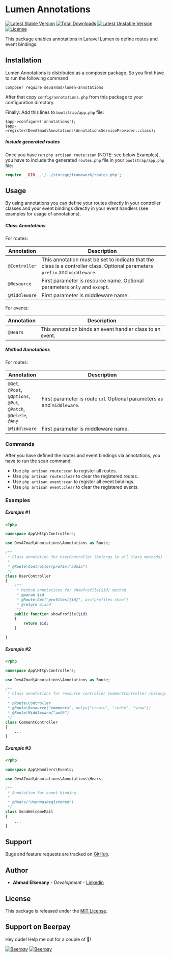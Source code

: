 # Lumen Annotations

[![Latest Stable Version](https://poser.pugx.org/deva7mad/lumen-annotations/v/stable)](https://packagist.org/packages/deva7mad/lumen-annotations) [![Total Downloads](https://poser.pugx.org/deva7mad/lumen-annotations/downloads)](https://packagist.org/packages/deva7mad/lumen-annotations) [![Latest Unstable Version](https://poser.pugx.org/deva7mad/lumen-annotations/v/unstable)](https://packagist.org/packages/deva7mad/lumen-annotations) [![License](https://poser.pugx.org/deva7mad/lumen-annotations/license)](https://packagist.org/packages/deva7mad/lumen-annotations)

This package enables annotations in Laravel Lumen to define routes and event bindings.

## Installation 

Lumen Annotations is distributed as a composer package. So you first have to run the following command

```
composer require deva7mad/lumen-annotations
```

After that copy `config/annotations.php` from this package to your configuration directory.

Finally: Add this lines to `bootstrap/app.php` file:

```
$app->configure('annotations');
$app->register(DevA7mad\Annotations\AnnotationsServiceProvider::class);
```


##### Include generated routes

Once you have run `php artisan route:scan` (NOTE: see below Examples), you have to include the generated `routes.php` file in your `bootstrap/app.php` file:

```php
require __DIR__.'/../storage/framework/routes.php';
```

## Usage

By using annotations you can define your routes directly in your controller classes and your event bindings directly in your event handlers (see examples for usage of annotations).

##### Class Annotations

For routes:

Annotation | Description
--- | ---
`@Controller` | This annotation must be set to indicate that the class is a controller class. Optional parameters `prefix` and `middleware`.
`@Resource` | First parameter is resource name. Optional parameters `only` and `except`.
`@Middleware` | First parameter is middleware name.

For events:

Annotation | Description
--- | ---
`@Hears` | This annotation binds an event handler class to an event.

##### Method Annotations

For routes:

Annotation | Description
--- | ---
`@Get`,<br>`@Post`,<br>`@Options`,<br>`@Put`,<br>`@Patch`,<br>`@Delete`,<br>`@Any` | First parameter is route url. Optional parameters `as` and `middleware`.
`@Middleware` | First parameter is middleware name.

### Commands

After you have defined the routes and event bindings via annotations, you have to run the scan command:

* Use `php artisan route:scan` to register all routes.
* Use `php artisan route:clear` to clear the registered routes.
* Use `php artisan event:scan` to register all event bindings.
* Use `php artisan event:clear` to clear the registered events.

### Examples

##### Example #1

```php
<?php

namespace App\Http\Controllers;

use DevA7mad\Annotations\Annotations as Route;

/**
 * Class annotation for UserController (belongs to all class methods).
 *
 * @Route\Controller(prefix="admin")
 */
class UserController
{
    /**
     * Method annotations for showProfile($id) method.
     * @param $id
     * @Route\Get("profiles/{id}", as="profiles.show")
     * @return mixed
     */
    public function showProfile($id)
    {
        return $id;
    }

}
```

##### Example #2

```php
<?php

namespace App\Http\Controllers;

use DevA7mad\Annotations\Annotations as Route;

/**
 * Class annotations for resource controller CommentController (belongs to all class methods).
 *
 * @Route\Controller
 * @Route\Resource("comments", only={"create", "index", "show"})
 * @Route\Middleware("auth")
 */
class CommentController
{
    ...
}
```

##### Example #3

```php
<?php

namespace App\Handlers\Events;

use DevA7mad\Annotations\Annotations\Hears;

/**
 * Annotation for event binding.
 *
 * @Hears("UserWasRegistered")
 */
class SendWelcomeMail
{
    ...
}
```

## Support

Bugs and feature requests are tracked on [GitHub](https://github.com/deva7mad/lumen-annotations/issues).

## Author

* **Ahmad Elkenany** - *Development* - [Linkedin](https://www.linkedin.com/in/ahmad-elkenany/)

## License

This package is released under the [MIT License](LICENSE).


## Support on Beerpay
Hey dude! Help me out for a couple of :beers:!

[![Beerpay](https://beerpay.io/deva7mad/lumen-annotations/badge.svg?style=beer-square)](https://beerpay.io/deva7mad/lumen-annotations)  [![Beerpay](https://beerpay.io/deva7mad/lumen-annotations/make-wish.svg?style=flat-square)](https://beerpay.io/deva7mad/lumen-annotations?focus=wish)